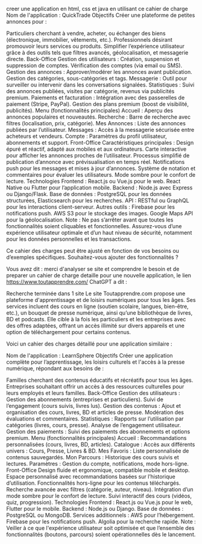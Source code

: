 creer une application en html, css et java en utilisant ce cahier de charge Nom de l'application : QuickTrade
Objectifs
Créer une plateforme de petites annonces pour :

Particuliers cherchant à vendre, acheter, ou échanger des biens (électronique, immobilier, vêtements, etc.).
Professionnels désirant promouvoir leurs services ou produits.
Simplifier l’expérience utilisateur grâce à des outils tels que filtres avancés, géolocalisation, et messagerie directe.
Back-Office
Gestion des utilisateurs :
Création, suspension et suppression de comptes.
Vérification des comptes (via email ou SMS).
Gestion des annonces :
Approver/modérer les annonces avant publication.
Gestion des catégories, sous-catégories et tags.
Messagerie :
Outil pour surveiller ou intervenir dans les conversations signalées.
Statistiques :
Suivi des annonces publiées, visites par catégorie, revenus via publicités premium.
Paiements et facturation :
Intégration avec des passerelles de paiement (Stripe, PayPal).
Gestion des plans premium (boost de visibilité, publicités).
Menu (fonctionnalités principales)
Accueil :
Aperçu des annonces populaires et nouveautés.
Recherche :
Barre de recherche avec filtres (localisation, prix, catégorie).
Mes Annonces :
Liste des annonces publiées par l’utilisateur.
Messages :
Accès à la messagerie sécurisée entre acheteurs et vendeurs.
Compte :
Paramètres du profil utilisateur, abonnements et support.
Front-Office
Caractéristiques principales :
Design épuré et réactif, adapté aux mobiles et aux ordinateurs.
Carte interactive pour afficher les annonces proches de l’utilisateur.
Processus simplifié de publication d’annonce avec prévisualisation en temps réel.
Notifications push pour les messages et mises à jour d’annonces.
Système de notation et commentaires pour évaluer les utilisateurs.
Mode sombre pour le confort de lecture.
Technologies
Frontend :
React.js ou Vue.js pour le web.
React Native ou Flutter pour l’application mobile.
Backend :
Node.js avec Express ou Django/Flask.
Base de données : PostgreSQL pour les données structurées, Elasticsearch pour les recherches.
API :
RESTful ou GraphQL pour les interactions client-serveur.
Autres outils :
Firebase pour les notifications push.
AWS S3 pour le stockage des images.
Google Maps API pour la géolocalisation.
Note : Ne pas s’arrêter avant que toutes les fonctionnalités soient cliquables et fonctionnelles. Assurez-vous d’une expérience utilisateur optimale et d’un haut niveau de sécurité, notamment pour les données personnelles et les transactions.

Ce cahier des charges peut être ajusté en fonction de vos besoins ou d’exemples spécifiques. Souhaitez-vous ajouter des fonctionnalités ?





Vous avez dit :
merci d'analyser se site et comprendre le besoin et de preparer un cahier de charge detaille pour une nouvelle application, le lien https://www.toutapprendre.com/
ChatGPT a dit :


Recherche terminée dans 1 site
Le site Toutapprendre.com propose une plateforme d'apprentissage et de loisirs numériques pour tous les âges. Ses services incluent des cours en ligne (soutien scolaire, langues, bien-être, etc.), un bouquet de presse numérique, ainsi qu’une bibliothèque de livres, BD et podcasts. Elle cible à la fois les particuliers et les entreprises avec des offres adaptées, offrant un accès illimité sur divers appareils et une option de téléchargement pour certains contenus.

Voici un cahier des charges détaillé pour une application similaire :

Nom de l'application : LearnSphere
Objectifs
Créer une application complète pour l’apprentissage, les loisirs culturels et l'accès à la presse numérique, répondant aux besoins de :

Familles cherchant des contenus éducatifs et récréatifs pour tous les âges.
Entreprises souhaitant offrir un accès à des ressources culturelles pour leurs employés et leurs familles.
Back-Office
Gestion des utilisateurs :
Gestion des abonnements (entreprises et particuliers).
Suivi de l’engagement (cours suivis, livres lus).
Gestion des contenus :
Ajout et organisation des cours, livres, BD et articles de presse.
Modération des évaluations et commentaires.
Statistiques :
Rapports sur l’utilisation par catégories (livres, cours, presse).
Analyse de l’engagement utilisateur.
Gestion des paiements :
Suivi des paiements des abonnements et options premium.
Menu (fonctionnalités principales)
Accueil :
Recommandations personnalisées (cours, livres, BD, articles).
Catalogue :
Accès aux différents univers : Cours, Presse, Livres & BD.
Mes Favoris :
Liste personnalisée de contenus sauvegardés.
Mon Parcours :
Historique des cours suivis et lectures.
Paramètres :
Gestion du compte, notifications, mode hors-ligne.
Front-Office
Design fluide et ergonomique, compatible mobile et desktop.
Espace personnalisé avec recommandations basées sur l’historique d’utilisation.
Fonctionnalités hors-ligne pour les contenus téléchargés.
Recherche avancée avec filtres (catégorie, auteur, niveau).
Intégration d’un mode sombre pour le confort de lecture.
Suivi interactif des cours (vidéos, quiz, progression).
Technologies
Frontend : React.js ou Vue.js pour le web, Flutter pour le mobile.
Backend : Node.js ou Django.
Base de données : PostgreSQL ou MongoDB.
Services additionnels :
AWS pour l’hébergement.
Firebase pour les 
notifications push.
Algolia pour la recherche rapide.
Note : Veiller à ce que l'expérience utilisateur soit optimisée et que l’ensemble des fonctionnalités (boutons, parcours) soient opérationnelles dès le lancement.
